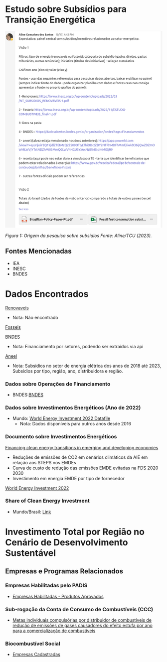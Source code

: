 # Estudo sobre Subsídios para Transição Energética
![Alt text](https://raw.githubusercontent.com/ResidenciaTICBrisa/04_PipelineTCU/109be7057874b2972e5fdff5e7948a10edc192f9/docs/assets/estudo_subsidios.png)

*Figura 1: Origem da pesquisa sobre subsidios Fonte: Aline/TCU (2023).*

## Fontes Mencionadas
- IEA
- INESC
- BNDES

# Dados Encontrados

[Renovaveis](https://www.inesc.org.br/wp-content/uploads/2023/03/NT_SUBSIDIOS_RENOVAVEIS-1.pdf)

  - Nota: Não encontrado

[Fosseis](https://www.inesc.org.br/wp-content/uploads/2022/11/ESTUDO-COMBUSTIVEIS_final-1.pdf)
 
[BNDES](https://dadosabertos.bndes.gov.br/organization/bndes?tags=Financiamentos)

  - Nota: Financiamento por setores, podendo ser extraidos via api

[Aneel](https://app.powerbi.com/view?r=eyJrIjoiY2Q1YjdlZTEtMzQ2ZS00OTIyLThiODctZDY2NTRhMDFhMmFjIiwidCI6IjQwZDZmOWI4LWVjYTctNDZhMi05MmQ0LWVhNGU5YzAxNzBlMSIsImMiOjR9)

  - Nota: Subsidios no setor de energia elétrica dos anos de 2018 até 2023, Subsidios por tipo, região, ano, distribuidora e região.


### Dados sobre Operações de Financiamento 
- BNDES:[BNDES](https://dadosabertos.bndes.gov.br/dataset/operacoes-financiamento)
### Dados sobre Investimentos Energéticos (Ano de 2022)
- Mundo: [World Energy Investment 2022 Datafile](https://www.iea.org/data-and-statistics/data-product/world-energy-investment-2022-datafile-2)
  - Nota: Dados disponíveis para outros anos desde 2016

### Documento sobre Investimentos Energéticos
[Financing clean energy transitions in emerging and developing economies](https://www.iea.org/reports/financing-clean-energy-transitions-in-emerging-and-developing-economies)

  - Reduções de emissões de CO2 em cenários climáticos da AIE em relação aos STEPS nos EMDEs
  - Curva de custo de redução das emissões EMDE evitadas na FDS 2020 2030
  - Investimento em energia EMDE por tipo de fornecedor

[World Energy Investment 2022](https://iea.blob.core.windows.net/assets/b0beda65-8a1d-46ae-87a2-f95947ec2714/WorldEnergyInvestment2022.pdf)

### Share of Clean Energy Investment
- Mundo/Brasil: [Link](https://www.iea.org/data-and-statistics/data-tools/investment-data-explorer)

# Investimento Total por Região no Cenário de Desenvolvimento Sustentável

## Empresas e Programas Relacionados

### Empresas Habilitadas pelo PADIS
- [Empresas Habilitadas - Produtos Aprovados](https://inovacaodigital.mcti.gov.br/padis/empresas-habilitadas-produtos-aprovados/pesquisarEmpresashabilitadas;jsessionid=F9D1182395D953EAF5993A40187F20A4?ufSelecionada=Todas&municipio=)

### Sub-rogação da Conta de Consumo de Combustíveis (CCC)
- [Metas individuais compulsórias por distribuidor de combustíveis de redução de emissões de gases causadores do efeito estufa por ano para a comercialização de combustíveis](https://www.gov.br/anp/pt-br/assuntos/renovabio/metas/2023)

### Biocombustível Social
- [Empresas Cadastradas](www.gov.br/agricultura/ptbr/assuntos/agricultura-familiar/biodiesel/selo-biocombustivel-social)